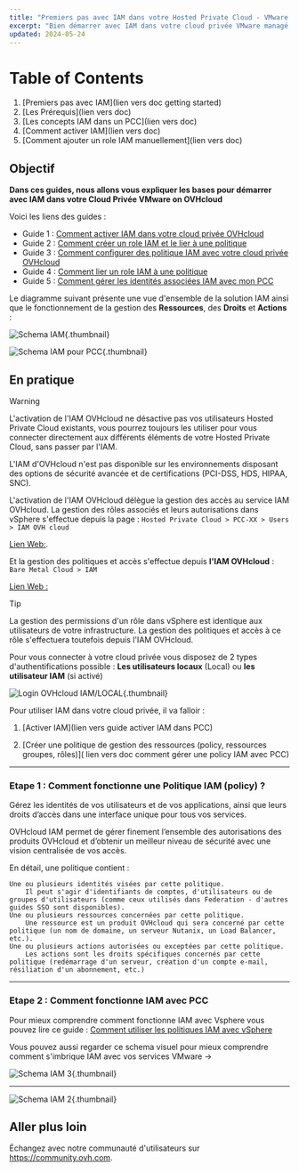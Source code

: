 ```yaml
---
title: "Premiers pas avec IAM dans votre Hosted Private Cloud - VMware On OVHcloud"
excerpt: "Bien démarrer avec IAM dans votre cloud privée VMware managé par OVH"
updated: 2024-05-24
---
```


# Table of Contents
1. [Premiers pas avec IAM](lien vers doc getting started)
1. [Les Prérequis](lien vers doc)
2. [Les concepts IAM dans un PCC](lien vers doc)
3. [Comment activer IAM](lien vers doc)
4. [Comment ajouter un role IAM manuellement](lien vers doc)

## Objectif
  
**Dans ces guides, nous allons vous expliquer les bases pour démarrer avec IAM dans votre Cloud Privée VMware on OVHcloud** 

Voici les liens des guides :

- Guide 1 : [Comment activer IAM dans votre cloud privée OVHcloud](vmware_iam_enable#Objectif.)
- Guide 2 : [Comment créer un role IAM et le lier à une politique](vmware_iam_role.)
- Guide 3 : [Comment configurer des politique IAM avec votre cloud privée OVHcloud](vmware_iam_policy.)
- Guide 4 : [Comment lier un role IAM à une politique](vmware_iam_role_policy.)
- Guide 5 : [Comment gérer les identités associées IAM avec mon PCC](vmware_iam_actions.)


Le diagramme suivant présente une vue d'ensemble de la solution IAM ainsi que le fonctionnement de la gestion des **Ressources**, des **Droits** et **Actions** :

![Schema IAM](images_iam_schema.png){.thumbnail}

![Schema IAM pour PCC](iam_vmware_schema_2.png){.thumbnail}


## En pratique

> [!WARNING]
> L'activation de l'IAM OVHcloud ne désactive pas vos utilisateurs Hosted Private Cloud existants, vous pourrez toujours les utiliser pour vous connecter directement aux différents éléments de votre Hosted Private Cloud, sans passer par l'IAM.
>
> L'IAM d'OVHcloud n'est pas disponible sur les environnements disposant des options de sécurité avancée et de certifications (PCI-DSS, HDS, HIPAA, SNC).


L'activation de l'IAM OVHcloud délègue la gestion des accès au service IAM OVHcloud. La gestion des rôles associés et leurs autorisations dans vSphere s'effectue depuis la page : `Hosted Private Cloud > PCC-XX > Users > IAM OVH cloud`

[Lien Web:](https://www.ovh.com/manager/#/dedicated/dedicated_cloud/pcc-X-X-X-X/users). 

Et la gestion des politiques et accès s'effectue depuis **l'IAM OVHcloud** : `Bare Metal Cloud > IAM`

[Lien Web :](https://www.ovh.com/manager/#/iam/dashboard/policies)

> [!TIP]
> La gestion des permissions d'un rôle dans vSphere est identique aux utilisateurs de votre infrastructure. La gestion des politiques et accès à ce rôle s'effectuera toutefois depuis l'IAM OVHcloud.

Pour vous connecter à votre cloud privée vous disposez de 2 types d'authentifications possible : **Les utilisateurs locaux** (Local) ou **les utilisateur IAM** (si activé)

![Login OVHcloud IAM/LOCAL](image-01.png){.thumbnail}

Pour utiliser IAM dans votre cloud privée, il va falloir : 

1. [Activer IAM](lien vers guide activer IAM dans PCC)

2. [Créer une politique de gestion des ressources (policy, ressources groupes, rôles)]( lien vers doc comment gérer une policy IAM avec PCC)  
  
---

### Etape 1 : Comment fonctionne une Politique IAM (policy) ?

Gérez les identités de vos utilisateurs et de vos applications, ainsi que leurs droits d’accès dans une interface unique pour tous vos services. 

OVHcloud IAM permet de gérer finement l’ensemble des autorisations des produits OVHcloud et d’obtenir un meilleur niveau de sécurité avec une vision centralisée de vos accès.

En détail, une politique contient :

    Une ou plusieurs identités visées par cette politique.
        Il peut s'agir d'identifiants de comptes, d'utilisateurs ou de groupes d'utilisateurs (comme ceux utilisés dans Federation - d'autres guides SSO sont disponibles).
    Une ou plusieurs ressources concernées par cette politique.
        Une ressource est un produit OVHcloud qui sera concerné par cette politique (un nom de domaine, un serveur Nutanix, un Load Balancer, etc.).
    Une ou plusieurs actions autorisées ou exceptées par cette politique.
        Les actions sont les droits spécifiques concernés par cette politique (redémarrage d'un serveur, création d'un compte e-mail, résiliation d'un abonnement, etc.)

---  
### Etape 2 : Comment fonctionne IAM avec PCC
  
  
Pour mieux comprendre comment fonctionne IAM avec Vsphere vous pouvez lire ce guide : [Comment utiliser les politiques IAM avec vSphere](https://help.ovhcloud.com/csm/fr-vmware-use-iam-vsphere?id=kb_article_view&sysparm_article=KB0059059)
  
Vous pouvez aussi regarder ce schema visuel pour mieux comprendre comment s'imbrique IAM avec vos services VMware ->


![Schema IAM 3](iam_vmware_schema_3.png){.thumbnail}

---

![Schema IAM 2](iam_vmware_schema_2.png){.thumbnail}

## Aller plus loin
  
Échangez avec notre communauté d'utilisateurs sur <https://community.ovh.com>.


